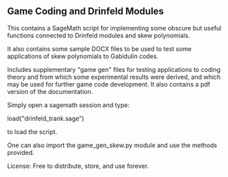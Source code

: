 ## Game Coding and Drinfeld Modules

This contains a SageMath script for implementing some obscure but useful functions connected to Drinfeld modules and skew polynomials. 

It also contains some sample DOCX files to be used to test some applications of skew polynomials to Gabidulin codes.

Includes supplementary "game gen" files for testing applications to coding theory and from which some experimental results were derived, and which may be used for further game code development. It also contains a pdf version of the documentation.

Simply open a sagemath session and type:

load("drinfeld_trank.sage")

to load the script.

One can also import the game_gen_skew.py module and use the methods provided.

License: Free to distribute, store, and use forever.
